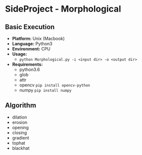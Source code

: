 # SideProject - Morphological

## Basic Execution
- **Platform:** Unix (Macbook)
- **Language:** Python3
- **Environment:** CPU
- **Usage:**
	- ``python Morphological.py -i <input dir> -o <output dir>``
- **Requirements:**
	- python3.6
	- glob
	- attr
	- opencv ``pip install opencv-python``
	- numpy ``pip install numpy``

## Algorithm
- dilation
- erosion
- opening
- closing
- gradient
- tophat
- blackhat